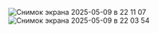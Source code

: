 ![Снимок экрана 2025-05-09 в 22 11 07](https://github.com/user-attachments/assets/b52859a0-ee3e-4560-b451-329116bac18a)
![Снимок экрана 2025-05-09 в 22 03 54](https://github.com/user-attachments/assets/081858cd-c91b-4326-a469-11762fddcbe7)
